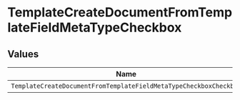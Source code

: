 # TemplateCreateDocumentFromTemplateFieldMetaTypeCheckbox


## Values

| Name                                                              | Value                                                             |
| ----------------------------------------------------------------- | ----------------------------------------------------------------- |
| `TemplateCreateDocumentFromTemplateFieldMetaTypeCheckboxCheckbox` | checkbox                                                          |